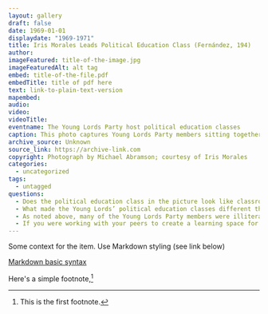 ```yaml
---
layout: gallery
draft: false
date: 1969-01-01
displaydate: "1969-1971"
title: Iris Morales Leads Political Education Class (Fernández, 194)
author: 
imageFeatured: title-of-the-image.jpg
imageFeaturedAlt: alt tag
embed: title-of-the-file.pdf
embedTitle: title of pdf here
text: link-to-plain-text-version
mapembed: 
audio:
video: 
videoTitle: 
eventname: The Young Lords Party host political education classes
caption: This photo captures Young Lords Party members sitting together in a circle during a political education class. Iris Morales (seated at the head of the table) leads the group discussion about that week’s assigned texts. 
archive_source: Unknown
source_link: https://archive-link.com
copyright: Photograph by Michael Abramson; courtesy of Iris Morales
categories:
  - uncategorized
tags:
  - untagged
questions:
  - Does the political education class in the picture look like classrooms in your school? What’s similar? What’s different?
  - What made the Young Lords’ political education classes different than traditional schoolrooms? Why might that have been effective?
  - As noted above, many of the Young Lords Party members were illiterate, what resources did the party provide to its members so they could meaningfully participate in these political education classes? How might the centering of learner needs like this impacted the party?
  - If you were working with your peers to create a learning space for one another, what would it look like?
---
```


Some context for the item. Use Markdown styling (see link below)

[Markdown basic syntax](https://www.markdownguide.org/basic-syntax/)

Here's a simple footnote,[^1]

[^1]: This is the first footnote.
